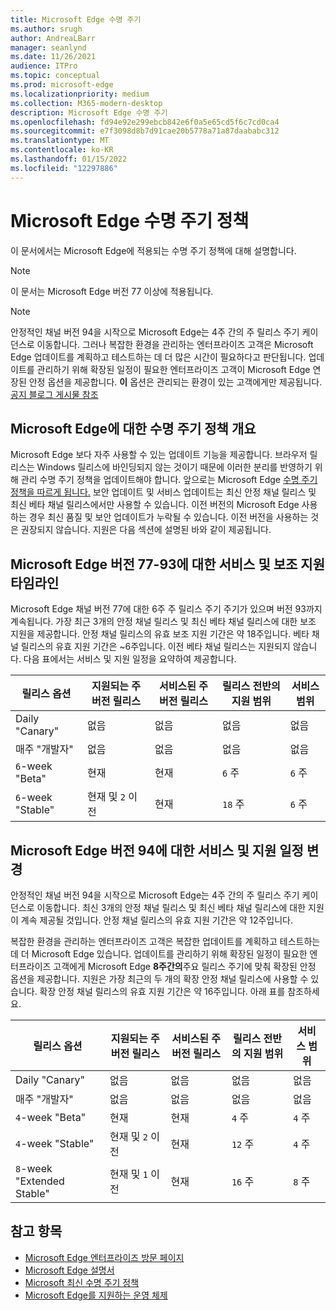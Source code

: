 ```yaml
---
title: Microsoft Edge 수명 주기
ms.author: srugh
author: AndreaLBarr
manager: seanlynd
ms.date: 11/26/2021
audience: ITPro
ms.topic: conceptual
ms.prod: microsoft-edge
ms.localizationpriority: medium
ms.collection: M365-modern-desktop
description: Microsoft Edge 수명 주기
ms.openlocfilehash: fd94e92e299ebcb842e6f0a5e65cd5f6c7cd0ca4
ms.sourcegitcommit: e7f3098d8b7d91cae20b5778a71a87daababc312
ms.translationtype: MT
ms.contentlocale: ko-KR
ms.lasthandoff: 01/15/2022
ms.locfileid: "12297886"
---
```

# <a name="microsoft-edge-lifecycle-policy"></a>Microsoft Edge 수명 주기 정책

이 문서에서는 Microsoft Edge에 적용되는 수명 주기 정책에 대해 설명합니다.

> [!NOTE]
> 이 문서는 Microsoft Edge 버전 77 이상에 적용됩니다.

> [!NOTE]
> 안정적인 채널 버전 94을 시작으로 Microsoft Edge는 4주 간의 주 릴리스 주기 케이던스로 이동합니다. 그러나 복잡한 환경을 관리하는 엔터프라이즈 고객은 Microsoft Edge 업데이트를 계획하고 테스트하는 데 더 많은 시간이 필요하다고 판단됩니다. 업데이트를 관리하기 위해 확장된 일정이 필요한 엔터프라이즈 고객이 Microsoft Edge 연장된 안정 옵션을 제공합니다. **이** 옵션은 관리되는 환경이 있는 고객에게만 제공됩니다. [공지 블로그 게시물 참조](https://blogs.windows.com/msedgedev/2021/07/15/opt-in-extended-stable-release-cycle/)

## <a name="overview-of-the-lifecycle-policy-for-microsoft-edge"></a>Microsoft Edge에 대한 수명 주기 정책 개요

Microsoft Edge 보다 자주 사용할 수 있는 업데이트 기능을 제공합니다. 브라우저 릴리스는 Windows 릴리스에 바인딩되지 않는 것이기 때문에 이러한 분리를 반영하기 위해 관리 수명 주기 정책을 업데이트해야 합니다. 앞으로는 Microsoft Edge [수명 주기 정책을 따르게 됩니다.](https://support.microsoft.com/help/30881/modern-lifecycle-policy) 보안 업데이트 및 서비스 업데이트는 최신 안정 채널 릴리스 및 최신 베타 채널 릴리스에서만 사용할 수 있습니다. 이전 버전의 Microsoft Edge 사용하는 경우 최신 품질 및 보안 업데이트가 누락될 수 있습니다. 이전 버전을 사용하는 것은 권장되지 않습니다. 지원은 다음 섹션에 설명된 바와 같이 제공됩니다.

## <a name="service-and-assisted-support-timeline-for-microsoft-edge-versions-77-93"></a>Microsoft Edge 버전 77-93에 대한 서비스 및 보조 지원 타임라인

Microsoft Edge 채널 버전 77에 대한 6주 주 릴리스 주기 주기가 있으며 버전 93까지 계속됩니다.  가장 최근 3개의 안정 채널 릴리스 및 최신 베타 채널 릴리스에 대한 보조 지원을 제공합니다. 안정 채널 릴리스의 유효 보조 지원 기간은 약 18주입니다. 베타 채널 릴리스의 유효 지원 기간은 ~6주입니다. 이전 베타 채널 릴리스는 지원되지 않습니다.  다음 표에서는 서비스 및 지원 일정을 요약하여 제공합니다.

|     릴리스 옵션              |     지원되는 주 버전 릴리스    |     서비스된 주 버전 릴리스    |     릴리스 전반의 지원 범위    |     서비스 범위    |
|---------------------------------|----------------------------------------|---------------------------------------|-----------------------------------------|---------------------------|
|     Daily "Canary"              |     없음                               |     없음                              |     없음                                |     없음                  |
|     매주 "개발자"                |     없음                               |     없음                              |     없음                                |     없음                  |
|     `6`-week "Beta"               |     현재                            |     현재                           |     `6` 주                             |     `6` 주               |
|     `6`-week "Stable"             |     현재 및 `2` 이전             |     현재                           |     `18` 주                            |     `6` 주               |

## <a name="service-and-assisted-support-timeline-changes-for-microsoft-edge-version-94"></a>Microsoft Edge 버전 94에 대한 서비스 및 지원 일정 변경

안정적인 채널 버전 94을 시작으로 Microsoft Edge는 4주 간의 주 릴리스 주기 케이던스로 이동합니다. 최신 3개의 안정 채널 릴리스 및 최신 베타 채널 릴리스에 대한 지원이 계속 제공될 것입니다. 안정 채널 릴리스의 유효 지원 기간은 약 12주입니다.

복잡한 환경을 관리하는 엔터프라이즈 고객은 복잡한 업데이트를 계획하고 테스트하는 데 더 Microsoft Edge 있습니다. 업데이트를 관리하기 위해 확장된 일정이 필요한 엔터프라이즈 고객에게 Microsoft Edge **8주간의**주요 릴리스 주기에 맞춰 확장된 안정 옵션을 제공합니다. 지원은 가장 최근의 두 개의 확장 안정 채널 릴리스에 사용할 수 있습니다. 확장 안정 채널 릴리스의 유효 지원 기간은 약 16주입니다. 아래 표를 참조하세요.

|     릴리스 옵션              |     지원되는 주 버전 릴리스    |     서비스된 주 버전 릴리스    |     릴리스 전반의 지원 범위    |     서비스 범위    |
|---------------------------------|----------------------------------------|---------------------------------------|-----------------------------------------|---------------------------|
|     Daily "Canary"              |     없음                               |     없음                              |     없음                                |     없음                  |
|     매주 "개발자"                |     없음                               |     없음                              |     없음                                |     없음                  |
|     `4`-week "Beta"               |     현재                            |     현재                           |     `4` 주                             |    `4` 주               |
|     `4`-week "Stable"             |     현재 및 `2` 이전             |     현재                           |     `12` 주                            |     `4` 주               |
|     `8`-week "Extended Stable"    |     현재 및 `1` 이전             |     현재                           |     `16` 주                            |     `8` 주               |

## <a name="see-also"></a>참고 항목

- [Microsoft Edge 엔터프라이즈 방문 페이지](https://aka.ms/EdgeEnterprise)
- [Microsoft Edge 설명서](./index.yml)
- [Microsoft 최신 수명 주기 정책](https://support.microsoft.com/help/30881/modern-lifecycle-policy)
- [Microsoft Edge를 지원하는 운영 체제](./microsoft-edge-supported-operating-systems.md)